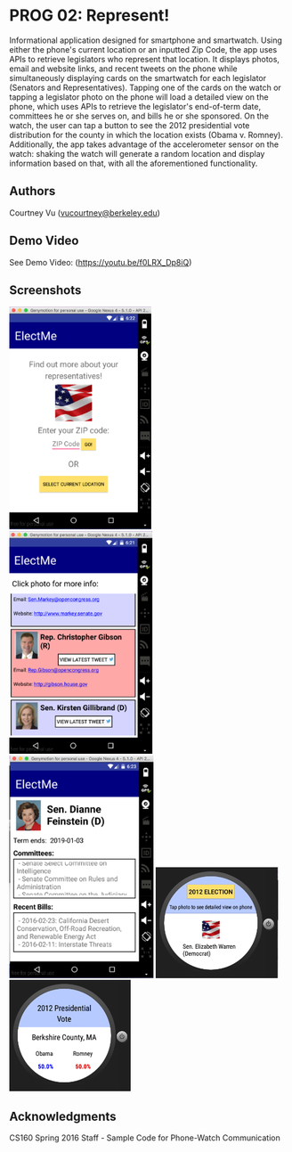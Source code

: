 # PROG 02: Represent!

Informational application designed for smartphone and smartwatch. Using either the phone's current location or an inputted Zip Code, the app uses APIs to retrieve legislators who represent that location. It displays photos, email and website links, and recent tweets on the phone while simultaneously displaying cards on the smartwatch for each legislator (Senators and Representatives). Tapping one of the cards on the watch or tapping a legislator photo on the phone will load a detailed view on the phone, which uses APIs to retrieve the legislator's end-of-term date, committees he or she serves on, and bills he or she sponsored. On the watch, the user can tap a button to see the 2012 presidential vote distribution for the county in which the location exists (Obama v. Romney). Additionally, the app takes advantage of the accelerometer sensor on the watch: shaking the watch will generate a random location and display information based on that, with all the aforementioned functionality.

## Authors

Courtney Vu ([vucourtney@berkeley.edu](mailto:vucourtney@berkeley.edu))

## Demo Video

See Demo Video: (https://youtu.be/f0LRX_Dp8iQ)

## Screenshots

<img src="screenshots/phonemain.png" height="400" alt="Screenshot"/>
<img src="screenshots/phonecongressional.png" height="400" alt="Screenshot"/>
<img src="screenshots/phonedetail.png" height="400" alt="Screenshot"/>
<img src="screenshots/watchmain.png" height="200" alt="Screenshot"/>
<img src="screenshots/watchvote.png" height="200" alt="Screenshot"/>

## Acknowledgments

CS160 Spring 2016 Staff - Sample Code for Phone-Watch Communication
